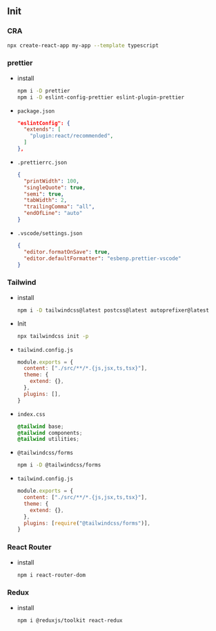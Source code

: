 ## Init

### CRA

```bash
npx create-react-app my-app --template typescript
```

### prettier

- install
  ```bash
  npm i -D prettier
  npm i -D eslint-config-prettier eslint-plugin-prettier
  ```
- `package.json`
  ```json
  "eslintConfig": {
    "extends": [
      "plugin:react/recommended",
    ]
  },
  ```
- `.prettierrc.json`
  ```json
  {
    "printWidth": 100,
    "singleQuote": true,
    "semi": true,
    "tabWidth": 2,
    "trailingComma": "all",
    "endOfLine": "auto"
  }
  ```
- `.vscode/settings.json`
  ```json
  {
    "editor.formatOnSave": true,
    "editor.defaultFormatter": "esbenp.prettier-vscode"
  }
  ```

### Tailwind

- install
  ```bash
  npm i -D tailwindcss@latest postcss@latest autoprefixer@latest
  ```
- Init
  ```bash
  npx tailwindcss init -p
  ```
- `tailwind.config.js`
  ```js
  module.exports = {
    content: ["./src/**/*.{js,jsx,ts,tsx}"],
    theme: {
      extend: {},
    },
    plugins: [],
  }
  ```
- `index.css`

  ```css
  @tailwind base;
  @tailwind components;
  @tailwind utilities;
  ```

- `@tailwindcss/forms`
  ```bash
  npm i -D @tailwindcss/forms
  ```
- `tailwind.config.js`
  ```js
  module.exports = {
    content: ["./src/**/*.{js,jsx,ts,tsx}"],
    theme: {
      extend: {},
    },
    plugins: [require("@tailwindcss/forms")],
  }
  ```

### React Router

- install
  ```bash
  npm i react-router-dom
  ```

### Redux

- install
  ```bash
  npm i @reduxjs/toolkit react-redux
  ```
